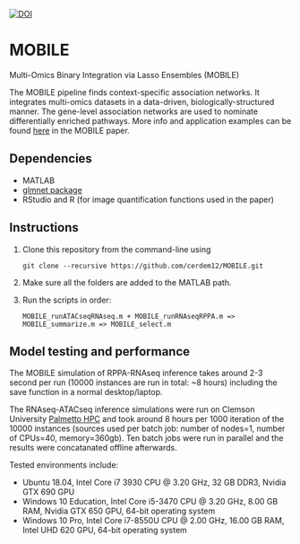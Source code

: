[![DOI](https://zenodo.org/badge/512962806.svg)](https://zenodo.org/badge/latestdoi/512962806)

# MOBILE
Multi-Omics Binary Integration via Lasso Ensembles (MOBILE)

The MOBILE pipeline finds context-specific association networks. It integrates multi-omics datasets in a data-driven, biologically-structured manner. The gene-level association networks are used to nominate differentially enriched pathways. More info and application examples can be found [here](https://www.nature.com/articles/s41467-023-39729-2) in the MOBILE paper.

## Dependencies

- MATLAB
- [glmnet package](https://hastie.su.domains/glmnet_matlab/download.html)
- RStudio and R (for image quantification functions used in the paper)

## Instructions

1. Clone this repository from the command-line using 

    `git clone --recursive https://github.com/cerdem12/MOBILE.git`

2. Make sure all the folders are added to the MATLAB path.

3. Run the scripts in order: 
    
    `MOBILE_runATACseqRNAseq.m + MOBILE_runRNAseqRPPA.m => MOBILE_summarize.m => MOBILE_select.m`

## Model testing and performance

The MOBILE simulation of RPPA-RNAseq inference takes around 2-3 second per run (10000 instances are run in total: ~8 hours) including the save function in a normal desktop/laptop. 

The RNAseq-ATACseq inference simulations were run on Clemson University [Palmetto HPC](https://docs.rcd.clemson.edu/) and took around 8 hours per 1000 iteration of the 10000 instances (sources used per batch job: number of nodes=1, number of CPUs=40, memory=360gb). Ten batch jobs were run in parallel and the results were concatanated offline afterwards. 

Tested environments include: 

- Ubuntu 18.04, Intel Core i7 3930 CPU @ 3.20 GHz, 32 GB DDR3, Nvidia GTX 690 GPU
- Windows 10 Education, Intel Core i5-3470 CPU @ 3.20 GHz, 8.00 GB RAM, Nvidia GTX 650 GPU, 64-bit operating system
- Windows 10 Pro, Intel Core i7-8550U CPU @ 2.00 GHz, 16.00 GB RAM, Intel UHD 620 GPU, 64-bit operating system

